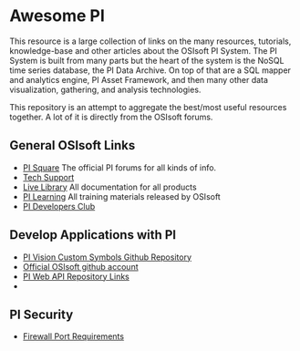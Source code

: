 # Awesome PI 

This resource is a large collection of links on the many resources, tutorials, knowledge-base and other articles about the OSIsoft PI System. The PI System is built from many parts but the heart of the system is the NoSQL time series database, the PI Data Archive. On top of that are a SQL mapper and analytics engine, PI Asset Framework, and then many other data visualization, gathering, and analysis technologies. 

This repository is an attempt to aggregate the best/most useful resources together. A lot of it is directly from the OSIsoft forums. 

## General OSIsoft Links
* [PI Square](https://pisquare.osisoft.com) The official PI forums for all kinds of info.
* [Tech Support](https://techsupport.osisoft.com)
* [Live Library](https://livelibrary.osisoft.com) All documentation for all products
* [PI Learning](https://learning.osisoft.com) All training materials released by OSIsoft
* [PI Developers Club](https://pisquare.osisoft.com/community/developers-club)

## Develop Applications with PI

* [PI Vision Custom Symbols Github Repository](https://github.com/osisoft/PI-Vision-Custom-Symbols)
* [Official OSIsoft github account](https://github.com/osisoft)
* [PI Web API Repository Links](https://pisquare.osisoft.com/community/developers-club/blog/2017/11/01/pi-web-api-client-libraries-already-released)
* 

## PI Security

* [Firewall Port Requirements](https://techsupport.osisoft.com/Troubleshooting/KB/KB01162/)
